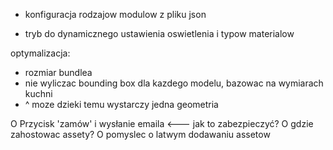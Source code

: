 * konfiguracja rodzajow modulow z pliku json

* tryb do dynamicznego ustawienia oswietlenia i typow materialow

optymalizacja:
   + rozmiar bundlea
   + nie wyliczac bounding box dla kazdego modelu, bazowac na wymiarach kuchni
   + ^ moze dzieki temu wystarczy jedna geometria

O Przycisk 'zamów' i wysłanie emaila <--- jak to zabezpieczyć?
O gdzie zahostowac assety?
O pomyslec o latwym dodawaniu assetow